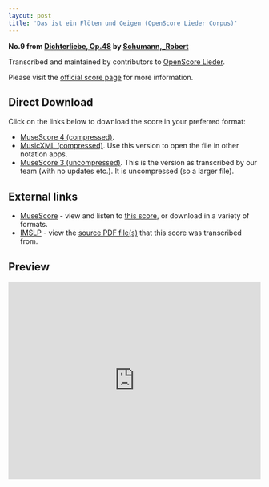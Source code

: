 ```yaml
---
layout: post
title: 'Das ist ein Flöten und Geigen (OpenScore Lieder Corpus)'
---
```


__No.9 from [Dichterliebe, Op.48](https://fourscoreandmore.org/OpenScore/Schumann%2C_Robert/Dichterliebe%2C_Op.48/) by [Schumann,_Robert](https://fourscoreandmore.org/OpenScore/Schumann%2C_Robert)__

Transcribed and maintained by contributors to [OpenScore Lieder].

Please visit the [official score page] for more information.

[official score page]: https://musescore.com/openscore-lieder-corpus/scores/4978390
[OpenScore Lieder]: https://musescore.com/openscore-lieder-corpus

## Direct Download

Click on the links below to download the score in your preferred format:
- [MuseScore 4 (compressed)](https://fourscoreandmore.org/OpenScore/Schumann%2C_Robert/Dichterliebe%2C_Op.48/09_Das_ist_ein_Fl%C3%B6ten_und_Geigen.mscz).
- [MusicXML (compressed)](https://fourscoreandmore.org/OpenScore/Schumann%2C_Robert/Dichterliebe%2C_Op.48/09_Das_ist_ein_Fl%C3%B6ten_und_Geigen.mxl). Use this version to open the file in other notation apps.
- [MuseScore 3 (uncompressed)](https://raw.githubusercontent.com/OpenScore/Lieder/refs/heads/main/scores/Schumann%2C_Robert/Dichterliebe%2C_Op.48/09_Das_ist_ein_Fl%C3%B6ten_und_Geigen/lc4978390.mscx). This is the version as transcribed by our team (with no updates etc.). It is uncompressed (so a larger file).

## External links

- [MuseScore] - view and listen to [this score][MuseScore], or download in a variety of formats.
- [IMSLP] - view the [source PDF file(s)][IMSLP] that this score was transcribed from.

[MuseScore]: https://musescore.com/score/4978390
[IMSLP]: https://imslp.org/wiki/Special:ReverseLookup/51736

## Preview

<iframe width="100%" height="394" src="https://musescore.com/openscore-lieder-corpus/scores/4978390/embed" frameborder="0" allowfullscreen allow="autoplay; fullscreen"></iframe>
